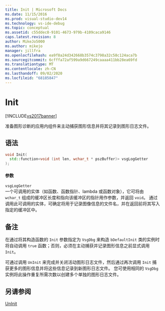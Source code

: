 ```yaml
---
title: Init | Microsoft Docs
ms.date: 11/15/2016
ms.prod: visual-studio-dev14
ms.technology: vs-ide-debug
ms.topic: conceptual
ms.assetid: c55ddec8-9101-4673-979b-4109caca9146
caps.latest.revision: 8
author: MikeJo5000
ms.author: mikejo
manager: jillfra
ms.openlocfilehash: ea9f8a24d342668b3574c3798a32c58c124aca7b
ms.sourcegitcommit: 6cfffa72af599a9d667249caaaa411bb28ea69fd
ms.translationtype: MT
ms.contentlocale: zh-CN
ms.lasthandoff: 09/02/2020
ms.locfileid: "68185847"
---
```

# <a name="init"></a>Init
[!INCLUDE[vs2017banner](../includes/vs2017banner.md)]

准备图形诊断的应用内组件来主动捕获图形信息并将其记录到图形日志文件。  
  
## <a name="syntax"></a>语法  
  
```cpp  
void Init(  
  std::function<void (int len, wchar_t * pszBuffer)> vsgLogGetter  
);  
```  
  
#### <a name="parameters"></a>参数  
 `vsgLogGetter`  
 一个可调用的实体（如函数、函数指针、lambda 或函数对象），它可将由 `wchar_t` 组成的缓冲区长度和指向该缓冲区的指针用作参数，并返回 `void`。 通过调用此可调用的实体，可确定将用于记录图像信息的文件名，并在返回前将其写入指定的缓冲区中。  
  
## <a name="remarks"></a>备注  
 在通过将其构造函数的 `Init` 参数指定为 `VsgDbg` 来构造 `bDefaultInit` 类的实例时将自动调用 `true` 函数；否则，必须在主动捕获并记录图形信息之前显式调用 `Init`。  
  
 可通过调用 `UnInit` 来完成并关闭活动图形日志文件，然后通过再次调用 `Init` 捕获更多的图形信息并将这些信息记录到新图形日志文件。 您可使用相同的 `VsgDbg` 实例将此操作重复所需次数以创建多个单独的图形日志文件。  
  
## <a name="see-also"></a>另请参阅  
 [UnInit](../debugger/init.md)
